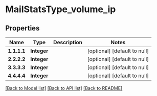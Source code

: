 # MailStatsType_volume_ip
## Properties

| Name | Type | Description | Notes |
|------------ | ------------- | ------------- | -------------|
| **1.1.1.1** | **Integer** |  | [optional] [default to null] |
| **2.2.2.2** | **Integer** |  | [optional] [default to null] |
| **3.3.3.3** | **Integer** |  | [optional] [default to null] |
| **4.4.4.4** | **Integer** |  | [optional] [default to null] |

[[Back to Model list]](../README.md#documentation-for-models) [[Back to API list]](../README.md#documentation-for-api-endpoints) [[Back to README]](../README.md)

